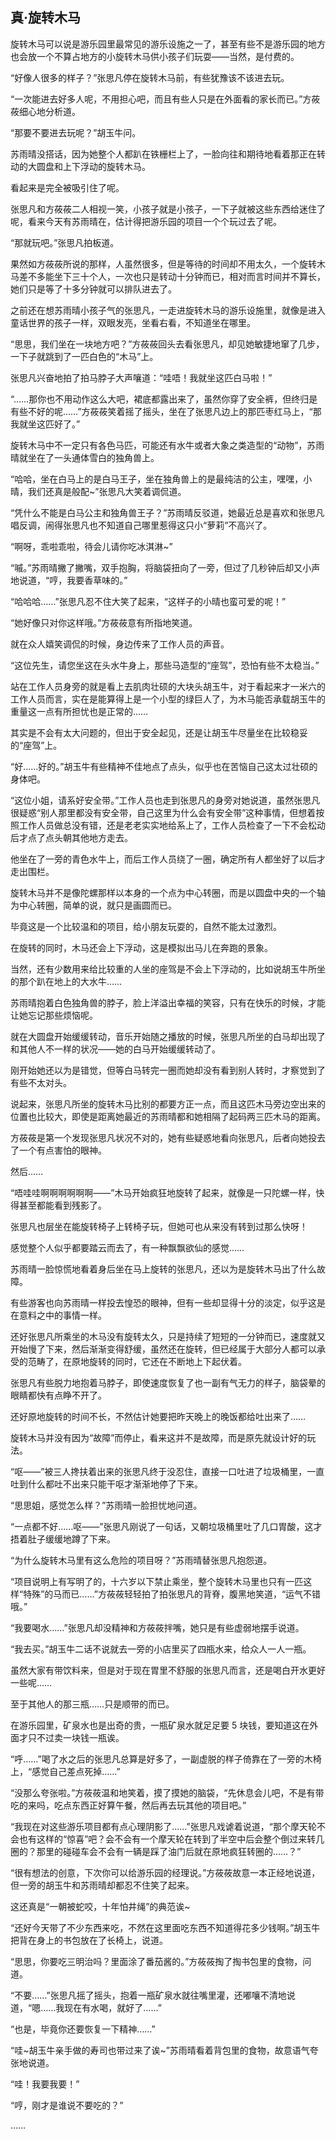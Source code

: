 ## 真·旋转木马

旋转木马可以说是游乐园里最常见的游乐设施之一了，甚至有些不是游乐园的地方也会放一个不算占地方的小旋转木马供小孩子们玩耍——当然，是付费的。

“好像人很多的样子？”张思凡停在旋转木马前，有些犹豫该不该进去玩。

“一次能进去好多人呢，不用担心吧，而且有些人只是在外面看的家长而已。”方莜莜细心地分析道。

“那要不要进去玩呢？”胡玉牛问。

苏雨晴没搭话，因为她整个人都趴在铁栅栏上了，一脸向往和期待地看着那正在转动的大圆盘和上下浮动的旋转木马。

看起来是完全被吸引住了呢。

张思凡和方莜莜二人相视一笑，小孩子就是小孩子，一下子就被这些东西给迷住了呢，看来今天有苏雨晴在，估计得把游乐园的项目一个个玩过去了呢。

“那就玩吧。”张思凡拍板道。

果然如方莜莜所说的那样，人虽然很多，但是等待的时间却不用太久，一个旋转木马差不多能坐下三十个人，一次也只是转动十分钟而已，相对而言时间并不算长，她们只是等了十多分钟就可以排队进去了。

之前还在想苏雨晴小孩子气的张思凡，一走进旋转木马的游乐设施里，就像是进入童话世界的孩子一样，双眼发亮，坐看右看，不知道坐在哪里。

“思思，我们坐在一块地方吧？”方莜莜回头去看张思凡，却见她敏捷地窜了几步，一下子就跳到了一匹白色的“木马”上。

张思凡兴奋地拍了拍马脖子大声嚷道：“哇唔！我就坐这匹白马啦！”

“……那你也不用动作这么大吧，裙底都露出来了，虽然你穿了安全裤，但终归是有些不好的呢……”方莜莜笑着摇了摇头，坐在了张思凡边上的那匹枣红马上，“那我就坐这匹好了。”

旋转木马中不一定只有各色马匹，可能还有水牛或者大象之类造型的“动物”，苏雨晴就坐在了一头通体雪白的独角兽上。

“哈哈，坐在白马上的是白马王子，坐在独角兽上的是最纯洁的公主，嘿嘿，小晴，我们还真是般配~”张思凡大笑着调侃道。

“凭什么不能是白马公主和独角兽王子？”苏雨晴反驳道，她最近总是喜欢和张思凡唱反调，闹得张思凡也不知道自己哪里惹得这只小“萝莉”不高兴了。

“啊呀，乖啦乖啦，待会儿请你吃冰淇淋~”

“嘁。”苏雨晴撇了撇嘴，双手抱胸，将脑袋扭向了一旁，但过了几秒钟后却又小声地说道，“哼，我要香草味的。”

“哈哈哈……”张思凡忍不住大笑了起来，“这样子的小晴也蛮可爱的呢！”

“她好像只对你这样哦。”方莜莜意有所指地笑道。

就在众人嬉笑调侃的时候，身边传来了工作人员的声音。

“这位先生，请您坐这在头水牛身上，那些马造型的“座驾”，恐怕有些不太稳当。”

站在工作人员身旁的就是看上去肌肉壮硕的大块头胡玉牛，对于看起来才一米六的工作人员而言，实在是能算得上是一个小型的绿巨人了，为木马能否承载胡玉牛的重量这一点有所担忧也是正常的……

其实是不会有太大问题的，但出于安全起见，还是让胡玉牛尽量坐在比较稳妥的“座驾”上。

“好……好的。”胡玉牛有些精神不佳地点了点头，似乎也在苦恼自己这太过壮硕的身体吧。

“这位小姐，请系好安全带。”工作人员也走到张思凡的身旁对她说道，虽然张思凡很疑惑“别人那里都没有安全带，自己这里为什么会有安全带”这种事情，但想着按照工作人员做总没有错，还是老老实实地给系上了，工作人员检查了一下不会松动后才点了点头朝其他地方走去。

他坐在了一旁的青色水牛上，而后工作人员绕了一圈，确定所有人都坐好了以后才走出围栏。

旋转木马并不是像陀螺那样以本身的一个点为中心转圈，而是以圆盘中央的一个轴为中心转圈，简单的说，就只是画圆而已。

毕竟这是一个比较温和的项目，给小朋友玩耍的，自然不能太过激烈。

在旋转的同时，木马还会上下浮动，这是模拟出马儿在奔跑的景象。

当然，还有少数用来给比较重的人坐的座驾是不会上下浮动的，比如说胡玉牛所坐的那个趴在地上的大水牛……

苏雨晴抱着白色独角兽的脖子，脸上洋溢出幸福的笑容，只有在快乐的时候，才能让她忘记那些烦恼呢。

就在大圆盘开始缓缓转动，音乐开始随之播放的时候，张思凡所坐的白马却出现了和其他人不一样的状况——她的白马开始缓缓转动了。

刚开始她还以为是错觉，但等白马转完一圈而她却没有看到别人转时，才察觉到了有些不太对头。

说起来，张思凡所坐的旋转木马比别的都要方正一点，而且这匹木马旁边空出来的位置也比较大，即使是距离她最近的苏雨晴都和她相隔了起码两三匹木马的距离。

方莜莜是第一个发现张思凡状况不对的，她有些疑惑地看向张思凡，后者向她投去了一个有点害怕的眼神。

然后……

“唔哇哇啊啊啊啊啊啊——”木马开始疯狂地旋转了起来，就像是一只陀螺一样，快得甚至都能看到残影了。

张思凡也层坐在能旋转椅子上转椅子玩，但她可也从来没有转到过那么快呀！

感觉整个人似乎都要踏云而去了，有一种飘飘欲仙的感觉……

苏雨晴一脸惊慌地看着身后坐在马上旋转的张思凡，还以为是旋转木马出了什么故障。

有些游客也向苏雨晴一样投去惶恐的眼神，但有一些却显得十分的淡定，似乎这是在意料之中的事情一样。

还好张思凡所乘坐的木马没有旋转太久，只是持续了短短的一分钟而已，速度就又开始慢了下来，然后渐渐变得舒缓，虽然还在旋转，但已经属于大部分人都可以承受的范畴了，在原地旋转的同时，它还在不断地上下起伏着。

张思凡有些脱力地抱着马脖子，即使速度恢复了也一副有气无力的样子，脑袋晕的眼睛都快有点睁不开了。

还好原地旋转的时间不长，不然估计她要把昨天晚上的晚饭都给吐出来了……

旋转木马并没有因为“故障”而停止，看来这并不是故障，而是原先就设计好的玩法。

“呕——”被三人搀扶着出来的张思凡终于没忍住，直接一口吐进了垃圾桶里，一直吐到什么都吐不出来只能干呕才渐渐地停了下来。

“思思姐，感觉怎么样？”苏雨晴一脸担忧地问道。

“一点都不好……呕——”张思凡刚说了一句话，又朝垃圾桶里吐了几口胃酸，这才捂着肚子缓缓地蹲了下来。

“为什么旋转木马里有这么危险的项目呀？”苏雨晴替张思凡抱怨道。

“项目说明上有写明了的，十六岁以下禁止乘坐，整个旋转木马里也只有一匹这样“特殊”的马而已……”方莜莜轻轻拍了拍张思凡的背脊，腹黑地笑道，“运气不错哦。”

“我要喝水……”张思凡却没精神和方莜莜拌嘴，她只是有些虚弱地摆手说道。

“我去买。”胡玉牛二话不说就去一旁的小店里买了四瓶水来，给众人一人一瓶。

虽然大家有带饮料来，但是对于现在胃里不舒服的张思凡而言，还是喝白开水更好一些呢……

至于其他人的那三瓶……只是顺带的而已。

在游乐园里，矿泉水也是出奇的贵，一瓶矿泉水就足足要 5 块钱，要知道这在外面才只不过卖一块钱一瓶诶。

“呼……”喝了水之后的张思凡总算是好多了，一副虚脱的样子倚靠在了一旁的木椅上，“感觉自己差点死掉……”

“没那么夸张啦。”方莜莜温和地笑着，摸了摸她的脑袋，“先休息会儿吧，不是有带吃的来吗，吃点东西正好算午餐，然后再去玩其他的项目吧。”

“我现在对这些游乐项目都有点心理阴影了……”张思凡戏谑着说道，“那个摩天轮不会也有这样的“惊喜”吧？会不会有一个摩天轮在转到了半空中后会整个倒过来转几圈的？那里的碰碰车会不会有一辆是踩了油门后就在原地疯狂转圈的……？”

“很有想法的创意，下次你可以给游乐园的经理说。”方莜莜故意一本正经地说道，但一旁的胡玉牛和苏雨晴却都忍不住笑了起来。

这还真是“一朝被蛇咬，十年怕井绳”的典范诶~

“还好今天带了不少东西来吃，不然在这里面吃东西不知道得花多少钱啊。”胡玉牛把背在身上的书包放在了长椅上，说道。

“思思，你要吃三明治吗？里面涂了番茄酱的。”方莜莜掏了掏书包里的食物，问道。

“不要……”张思凡摇了摇头，抱着一瓶矿泉水就往嘴里灌，还嘟嚷不清地说道，“嗯……我现在有水喝，就好了……”

“也是，毕竟你还要恢复一下精神……”

“哇~胡玉牛亲手做的寿司也带过来了诶~”苏雨晴看着背包里的食物，故意语气夸张地说道。

“哇！我要我要！”

“哼，刚才是谁说不要吃的？”

……
